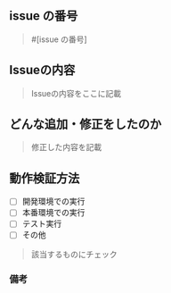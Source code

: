 ## issue の番号

> #[issue の番号]

## Issueの内容

> Issueの内容をここに記載

## どんな追加・修正をしたのか

> 修正した内容を記載

## 動作検証方法

- [ ] 開発環境での実行
- [ ] 本番環境での実行
- [ ] テスト実行
- [ ] その他

> 該当するものにチェック

### 備考
